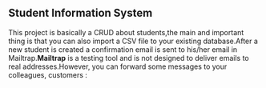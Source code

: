 

## Student Information System

This project is basically a CRUD about students,the main and important thing is that you can also import a CSV file to your existing database.After a new student is created a confirmation  email is sent to his/her email in Mailtrap.**Mailtrap** is a testing tool and is not designed to deliver emails to real addresses.However, you can forward some messages to your colleagues, customers   :


